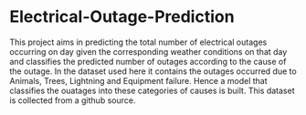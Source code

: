 # Electrical-Outage-Prediction
This project aims in predicting the total number of electrical outages occurring on day given the corresponding weather conditions on that day and classifies the predicted number of outages according to the cause of the outage.
In the dataset used here it contains the outages occurred due to Animals, Trees, Lightning and Equipment failure. Hence a model that classifies the ouatages into these categories of causes is built.
This dataset is collected from a github source.
